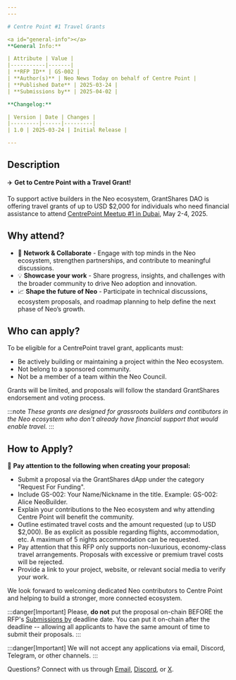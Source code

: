```yaml
---
---

# Centre Point #1 Travel Grants

<a id="general-info"></a>
**General Info:**

| Attribute | Value |
|-----------|-------|
| **RFP ID** | GS-002 |
| **Author(s)** | Neo News Today on behalf of Centre Point |
| **Published Date** | 2025-03-24 |
| **Submissions by** | 2025-04-02 |

**Changelog:**

| Version | Date | Changes |
|---------|------|---------|
| 1.0 | 2025-03-24 | Initial Release |

---
```


## Description

✈️ **Get to Centre Point with a Travel Grant!** 

To support active builders in the Neo ecosystem, GrantShares DAO is offering travel grants of up to USD \$2,000 for individuals who need financial assistance to attend [CentrePoint Meetup #1 in Dubai](https://medium.com/centrepoint/introducing-centre-point-1-dubai-7ae7fc2ec496), May 2-4, 2025. 

## Why attend?

- 🚀 **Network & Collaborate** - Engage with top minds in the Neo ecosystem, strengthen partnerships, and contribute to meaningful discussions.
- 💡 **Showcase your work** - Share progress, insights, and challenges with the broader community to drive Neo adoption and innovation.
- 📈 **Shape the future of Neo** - Participate in technical discussions, ecosystem proposals, and roadmap planning to help define the next phase of Neo’s growth.

## Who can apply?

To be eligible for a CentrePoint travel grant, applicants must:

- Be actively building or maintaining a project within the Neo ecosystem. 
- Not belong to a sponsored community.
- Not be a member of a team within the Neo Council.

Grants will be limited, and proposals will follow the standard GrantShares endorsement and voting process.

:::note
*These grants are designed for grassroots builders and contibutors in the Neo ecosystem who don't already have financial support that would enable travel.*
:::

## How to Apply?

🚨 **Pay attention to the following when creating your proposal:**

- Submit a proposal via the GrantShares dApp under the category "Request For Funding". 
- Include GS-002: Your Name/Nickname in the title. Example: GS-002: Alice NeoBuilder. 
- Explain your contributions to the Neo ecosystem and why attending Centre Point will benefit the community. 
- Outline estimated travel costs and the amount requested (up to USD \$2,000). Be as explicit as possible regarding flights, accommodation, etc. A maximum of 5 nights accommodation can be requested.
- Pay attention that this RFP only supports non-luxurious, economy-class travel arrangements. Proposals with excessive or premium travel costs will be rejected.
- Provide a link to your project, website, or relevant social media to verify your work.

We look forward to welcoming dedicated Neo contributors to Centre Point and helping to build a stronger, more connected ecosystem.

:::danger[Important]
Please, **do not** put the proposal on-chain BEFORE the RFP's [Submissions by](#general-info) deadline date. You can put it on-chain after the deadline -- allowing all applicants to have the same amount of time to submit their proposals.
:::

:::danger[Important]
We will not accept any applications via email, Discord, Telegram, or other channels.
:::

Questions? Connect with us through [Email](mailto:info@grantshares.io), [Discord](https://discord.gg/rvZFQ5382k), or [X](https://x.com/GrantShares).